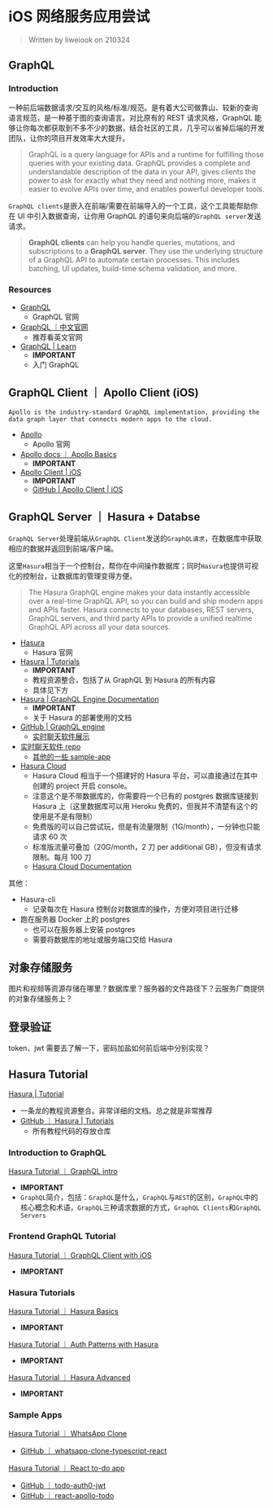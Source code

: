 # iOS 网络服务应用尝试

> Written by liweiook on 210324

## GraphQL

### Introduction

一种前后端数据请求/交互的风格/标准/规范。是有着大公司做靠山、较新的查询语言规范，是一种基于图的查询语言。对比原有的 REST 请求风格，GraphQL 能够让你每次都获取到不多不少的数据，结合社区的工具，几乎可以省掉后端的开发团队，让你的项目开发效率大大提升。

> GraphQL is a query language for APIs and a runtime for fulfilling those queries with your existing data. GraphQL provides a complete and understandable description of the data in your API, gives clients the power to ask for exactly what they need and nothing more, makes it easier to evolve APIs over time, and enables powerful developer tools.

`GraphQL clients`是嵌入在前端/需要在前端导入的一个工具，这个工具能帮助你在 UI 中引入数据查询，让你用 GraphQL 的语句来向后端的`GraphQL server`发送请求。

> **GraphQL clients** can help you handle queries, mutations, and subscriptions to a **GraphQL server**. They use the underlying structure of a GraphQL API to automate certain processes. This includes batching, UI updates, build-time schema validation, and more.

### Resources

- [GraphQL](https://graphql.org)
  - GraphQL 官网
- [GraphQL ｜中文官网](https://graphql.cn)
  - 推荐看英文官网
- [GraphQL | Learn](https://graphql.org/learn/)
  - **IMPORTANT**
  - 入门 GraphQL

## GraphQL Client ｜ Apollo Client (iOS)

```
Apollo is the industry-standard GraphQL implementation, providing the data graph layer that connects modern apps to the cloud.
```

- [Apollo](https://www.apollographql.com)
  - Apollo 官网
- [Apollo docs ｜ Apollo Basics](https://www.apollographql.com/docs/)
  - **IMPORTANT**
- [Apollo Client | iOS](https://www.apollographql.com/docs/ios/)
  - **IMPORTANT**
  - [GitHub | Apollo Client | iOS](https://github.com/apollographql/apollo-ios)

## GraphQL Server ｜ Hasura + Databse

`GraphQL Server`处理前端从`GraphQL Client`发送的`GraphQL请求`，在数据库中获取相应的数据并返回到前端/客户端。

这里`Hasura`相当于一个控制台，帮你在中间操作数据库；同时`Hasura`也提供可视化的控制台，让数据库的管理变得方便。

> The Hasura GraphQL engine makes your data instantly accessible over a real-time GraphQL API, so you can build and ship modern apps and APIs faster. Hasura connects to your databases, REST servers, GraphQL servers, and third party APIs to provide a unified realtime GraphQL API across all your data sources.

- [Hasura](https://hasura.io)
  - Hasura 官网
- [Hasura | Tutorials](https://hasura.io/learn/)
  - **IMPORTANT**
  - 教程资源整合，包括了从 GraphQL 到 Hasura 的所有内容
  - 具体见下方
- [Hasura | GraphQL Engine Documentation](https://hasura.io/docs/latest/graphql/core/index.html)
  - **IMPORTANT**
  - 关于 Hasura 的部署使用的文档
- [GitHub | GraphQL engine](https://github.com/hasura/graphql-engine/)
  - [实时聊天软件展示](https://realtime-chat.demo.hasura.app/)
- [实时聊天软件 repo](https://github.com/hasura/graphql-engine/tree/master/community/sample-apps/realtime-chat)
  - [其他的一些 sample-app](https://github.com/hasura/graphql-engine/tree/master/community/sample-apps)
- [Hasura Cloud](https://cloud.hasura.io)
  - Hasura Cloud 相当于一个搭建好的 Hasura 平台，可以直接通过在其中创建的 project 开启 console。
  - 注意这个是不带数据库的，你需要将一个已有的 postgres 数据库链接到 Hasura 上（这里数据库可以用 Heroku 免费的，但我并不清楚有这个的使用是不是有限制）
  - 免费版的可以自己尝试玩，但是有流量限制（1G/month），一分钟也只能请求 60 次
  - 标准版流量可叠加（20G/month，2 刀 per additional GB），但没有请求限制。每月 100 刀
  - [Hasura Cloud Documentation](https://hasura.io/docs/latest/graphql/cloud/index.html)

其他：

- Hasura-cli
  - 记录每次在 Hasura 控制台对数据库的操作，方便对项目进行迁移
- 跑在服务器 Docker 上的 postgres
  - 也可以在服务器上安装 postgres
  - 需要将数据库的地址或服务端口交给 Hasura

## 对象存储服务

图片和视频等资源存储在哪里？数据库里？服务器的文件路径下？云服务厂商提供的对象存储服务上？

## 登录验证

token、jwt 需要去了解一下，密码加盐如何前后端中分别实现？

## Hasura Tutorial

[Hasura | Tutorial](https://hasura.io/learn/)

- 一条龙的教程资源整合。非常详细的文档。总之就是非常推荐
- [GitHub ｜ Hasura | Tutorials](https://github.com/hasura/learn-graphql)
  - 所有教程代码的存放仓库

### Introduction to GraphQL

[Hasura Tutorial ｜ GraphQL intro](https://hasura.io/learn/graphql/intro-graphql/introduction/)

- **IMPORTANT**
- `GraphQL`简介，包括：`GraphQL`是什么，`GraphQL`与`REST`的区别，`GraphQL`中的核心概念和术语，`GraphQL`三种请求数据的方式，`GraphQL Clients`和`GraphQL Servers`

### Frontend GraphQL Tutorial

[Hasura Tutorial ｜ GraphQL Client with iOS](https://hasura.io/learn/graphql/ios/introduction/)

- **IMPORTANT**

### Hasura Tutorials

[Hasura Tutorial ｜ Hasura Basics](https://hasura.io/learn/graphql/hasura/introduction/)

- **IMPORTANT**

[Hasura Tutorial ｜ Auth Patterns with Hasura](https://hasura.io/learn/graphql/hasura-auth-slack/introduction/)

- **IMPORTANT**

[Hasura Tutorial ｜ Hasura Advanced]()

- **IMPORTANT**

### Sample Apps

[Hasura Tutorial ｜ WhatsApp Clone](https://whatsapp-clone.demo.hasura.app/sign-in)

- [GitHub ｜ whatsapp-clone-typescript-react](https://github.com/hasura/graphql-engine/tree/master/community/sample-apps/whatsapp-clone-typescript-react)

[Hasura Tutorial ｜ React to-do app](https://react-apollo-todo.demo.hasura.app)

- [GitHub ｜ todo-auth0-jwt](https://github.com/hasura/graphql-engine/tree/master/community/sample-apps/todo-auth0-jwt)
- [GitHub ｜ react-apollo-todo](https://github.com/hasura/graphql-engine/tree/master/community/sample-apps/react-apollo-todo)
